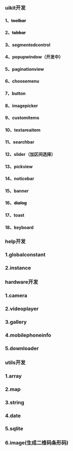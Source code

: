 ### uikit开发 
#### 1、~~toolbar~~
#### 2、~~tabbar~~
#### 3、segmentedcontrol
#### 4、popupwindow（开发中）
#### 5、paginationview
#### 6、choosemenu
#### 7、button
#### 8、imagepicker
#### 9、customitems
#### 10、textareaitem
#### 11、searchbar
#### 12、slider（加区间选择）
#### 13、pickview
#### 14、noticebar
#### 15、banner
#### 16、~~dialog~~
#### 17、toast
#### 18、keyboard

### help开发
### 1.globalconstant
### 2.instance

### hardware开发
### 1.camera
### 2.videoplayer
### 3.gallery
### 4.mobilephoneinfo
### 5.downloader

### utils开发
### 1.array
### 2.map
### 3.string
### 4.date
### 5.sqlite
### 6.image(生成二维码条形码)

